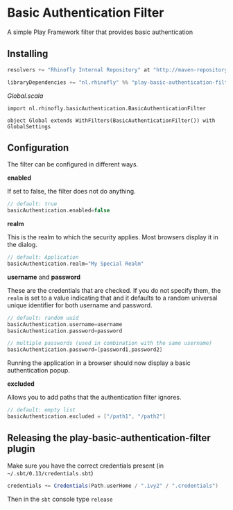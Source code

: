 # Basic Authentication Filter

A simple Play Framework filter that provides basic authentication

## Installing

```scala
resolvers += "Rhinofly Internal Repository" at "http://maven-repository.rhinofly.net:8081/artifactory/libs-release-local"

libraryDependencies += "nl.rhinofly" %% "play-basic-authentication-filter" % "0.6"
```

*Global.scala*
```
import nl.rhinofly.basicAuthentication.BasicAuthenticationFilter

object Global extends WithFilters(BasicAuthenticationFilter()) with GlobalSettings
```

## Configuration

The filter can be configured in different ways.

**enabled**

If set to false, the filter does not do anything.

```scala
// default: true
basicAuthentication.enabled=false
```

**realm**

This is the realm to which the security applies. Most browsers display it
in the dialog.

```scala
// default: Application
basicAuthentication.realm="My Special Realm"
```

**username** and **password**

These are the credentials that are checked. If you do not specify them, the `realm`
is set to a value indicating that and it defaults to a random universal unique
identifier for both username and password.

```scala
// default: random uuid
basicAuthentication.username=username
basicAuthentication.password=password

// multiple passwords (used in combination with the same username)
basicAuthentication.password=[password1,password2]
```
Running the application in a browser should now display a basic authentication popup.

**excluded**

Allows you to add paths that the authentication filter ignores.

```scala
// default: empty list
basicAuthentication.excluded = ["/path1", "/path2"]
```

## Releasing the play-basic-authentication-filter plugin

Make sure you have the correct credentials present (in `~/.sbt/0.13/credentials.sbt`)

```scala
credentials += Credentials(Path.userHome / ".ivy2" / ".credentials")
```

Then in the `sbt` console type `release`

